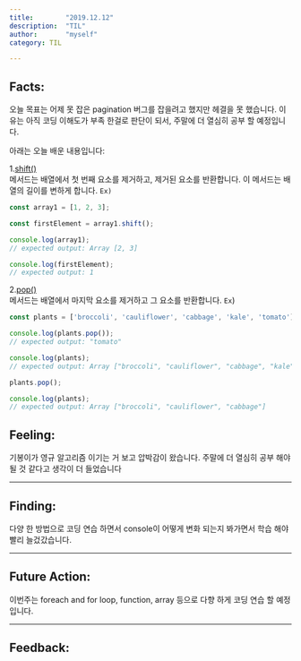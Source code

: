 ```yaml
---
title:        "2019.12.12"
description:  "TIL"
author:       "myself"
category: TIL

---
```


<h2><strong>Facts:</strong></h2> 
오늘 목표는 어제 못 잡은 pagination 버그를 잡을려고 했지만 헤결을 못 했습니다. 이유는 아직 코딩 이해도가 부족 한걸로 판단이 되서, 주말에 더 열심히 공부 할 예정입니다.

아래는 오늘 배운 내용입니다:

1.[shift()](https://developer.mozilla.org/ko/docs/Web/JavaScript/Reference/Global_Objects/Array/shift) <br>
메서드는 배열에서 첫 번째 요소를 제거하고, 제거된 요소를 반환합니다. 이 메서드는 배열의 길이를 변하게 합니다.
`Ex)`
```JavaScript
const array1 = [1, 2, 3];

const firstElement = array1.shift();

console.log(array1);
// expected output: Array [2, 3]

console.log(firstElement);
// expected output: 1
```

2.[pop()](https://developer.mozilla.org/ko/docs/Web/JavaScript/Reference/Global_Objects/Array/pop) <br>
메서드는 배열에서 마지막 요소를 제거하고 그 요소를 반환합니다.
`Ex`)
```JavaScript
const plants = ['broccoli', 'cauliflower', 'cabbage', 'kale', 'tomato'];

console.log(plants.pop());
// expected output: "tomato"

console.log(plants);
// expected output: Array ["broccoli", "cauliflower", "cabbage", "kale"]

plants.pop();

console.log(plants);
// expected output: Array ["broccoli", "cauliflower", "cabbage"]
```

<h2> Feeling:</h2>
기봉이가 영규 알고리즘 이기는 거 보고 압박감이 왔습니다. 주말에 더 열심히 공부 해야 될 것 같다고 생각이 더 들었습니다

---
<h2>Finding:</h2>
다양 한 방법으로 코딩 연습 하면서 console이 어떻게 변화 되는지 봐가면서 학습 해야 빨리 늘겄갔습니다. 

---
<h2>Future Action:</h2>
이번주는 foreach and for loop, function, array 등으로 다향 하게 코딩 연습 할 예정입니다. 

---
<h2>Feedback:</h2>
 